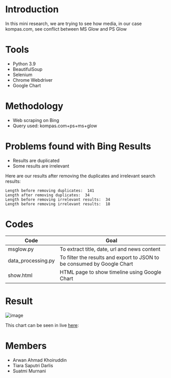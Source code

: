 # Introduction

In this mini research, we are trying to see how media, in our case kompas.com, see conflict between MS Glow and PS Glow

# Tools

* Python 3.9
* BeautifulSoup
* Selenium
* Chrome Webdriver
* Google Chart

# Methodology

* Web scraping on Bing 
* Query used: kompas.com+ps+ms+glow

# Problems found with Bing Results

* Results are duplicated
* Some results are irrelevant

Here are our results after removing the duplicates and irrelevant search results:

```
Length before removing duplicates:  141
Length after removing duplicates:  34
Length before removing irrelevant results:  34
Length before removing irrelevant results:  18
```

# Codes

| Code               | Goal                                                                    |
|--------------------|-------------------------------------------------------------------------|
| msglow.py          | To extract title, date, url and news content                            |
| data_processing.py | To filter the results and export to JSON to be consumed by Google Chart |
| show.html          | HTML page to show timeline using Google Chart                           |

# Result

![image](https://github.com/arwankhoiruddin/msglow-psglow-text-analysis/raw/main/timeline.png)

This chart can be seen in live [here](https://sicss2.000webhostapp.com/): 

# Members

* Arwan Ahmad Khoiruddin
* Tiara Saputri Darlis
* Suatmi Murnani